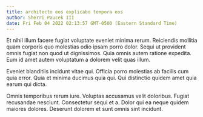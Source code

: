 ```yaml
---
title: architecto eos explicabo tempora eos
author: Sherri Paucek III
date: Fri Feb 04 2022 02:13:57 GMT-0500 (Eastern Standard Time)
---
```

Et nihil illum facere fugiat voluptate eveniet minima rerum. Reiciendis mollitia quam corporis quo molestias odio ipsam porro dolor. Sequi ut provident omnis fugiat non quod ut dignissimos. Quia omnis autem ratione expedita. Eum id amet autem voluptatum a dolorem velit quas illum.

 Eveniet blanditiis incidunt vitae qui. Officia porro molestias ab facilis cum quia error. Quia et minima ducimus quia qui. Qui distinctio quidem amet quia earum qui dicta.

 Omnis temporibus rerum iure. Voluptas accusamus velit doloribus. Fugiat recusandae nesciunt. Consectetur sequi et a. Dolor qui ea neque quidem maiores dolores. Deserunt dolorem et sunt omnis sint incidunt.